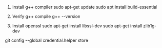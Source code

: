 1. Install g++ compiler
sudo apt-get update
sudo apt install build-essential

2. Verify g++ compile
g++ --version

3. Install openssl 
sudo apt-get install libssl-dev
sudo apt-get install zlib1g-dev

git config --global credential.helper store
